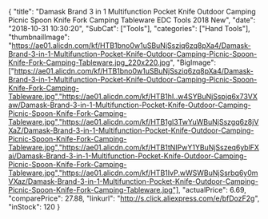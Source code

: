 {
	"title": "Damask Brand 3 in 1 Multifunction Pocket Knife Outdoor Camping Picnic Spoon Knife Fork Camping Tableware EDC Tools 2018 New",
	"date": "2018-10-31 10:30:20",
	"SubCat": ["Tools"],
	"categories": ["Hand Tools"],
	"thumbnailImage": "https://ae01.alicdn.com/kf/HTB1bno0w1uSBuNjSsziq6zq8pXa4/Damask-Brand-3-in-1-Multifunction-Pocket-Knife-Outdoor-Camping-Picnic-Spoon-Knife-Fork-Camping-Tableware.jpg_220x220.jpg",
	"BigImage": ["https://ae01.alicdn.com/kf/HTB1bno0w1uSBuNjSsziq6zq8pXa4/Damask-Brand-3-in-1-Multifunction-Pocket-Knife-Outdoor-Camping-Picnic-Spoon-Knife-Fork-Camping-Tableware.jpg","https://ae01.alicdn.com/kf/HTB1hI..w4SYBuNjSspjq6x73VXaw/Damask-Brand-3-in-1-Multifunction-Pocket-Knife-Outdoor-Camping-Picnic-Spoon-Knife-Fork-Camping-Tableware.jpg","https://ae01.alicdn.com/kf/HTB1gl3TwYuWBuNjSszgq6z8jVXaZ/Damask-Brand-3-in-1-Multifunction-Pocket-Knife-Outdoor-Camping-Picnic-Spoon-Knife-Fork-Camping-Tableware.jpg","https://ae01.alicdn.com/kf/HTB1tNIPwY1YBuNjSszeq6yblFXai/Damask-Brand-3-in-1-Multifunction-Pocket-Knife-Outdoor-Camping-Picnic-Spoon-Knife-Fork-Camping-Tableware.jpg","https://ae01.alicdn.com/kf/HTB1IvP.wWSWBuNjSsrbq6y0mVXaz/Damask-Brand-3-in-1-Multifunction-Pocket-Knife-Outdoor-Camping-Picnic-Spoon-Knife-Fork-Camping-Tableware.jpg"],
	"actualPrice": 6.69,
	"comparePrice": 27.88,
	"linkurl": "http://s.click.aliexpress.com/e/bfDozF2g",
	"inStock": 120
}
